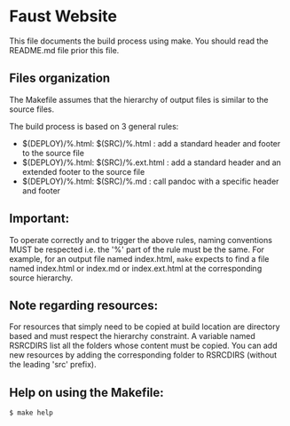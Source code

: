 # Faust Website

This file documents the build process using make.
You should read the README.md file prior this file.


## Files organization

The Makefile assumes that the hierarchy of output files is similar to the source files.

The build process is based on 3 general rules:

- $(DEPLOY)/%.html: $(SRC)/%.html : add a standard header and footer to the source file
- $(DEPLOY)/%.html: $(SRC)/%.ext.html : add a standard header and an extended footer to the source file
- $(DEPLOY)/%.html: $(SRC)/%.md : call pandoc with a specific header and footer

## Important: 

To operate correctly and to trigger the above rules, naming conventions MUST be respected i.e. the '%' part of the rule must be the same. For example, for an output file named index.html, `make` expects to find a file named index.html or index.md or index.ext.html at the corresponding source hierarchy.


## Note regarding resources: 

For resources that simply need to be copied at build location are directory based and must respect the hierarchy constraint.
A variable named RSRCDIRS list all the folders whose content must be copied. You can add new resources by adding the corresponding folder to RSRCDIRS (without the leading 'src' prefix).

## Help on using the Makefile: 

~~~~~~~~~~~~
$ make help
~~~~~~~~~~~~

